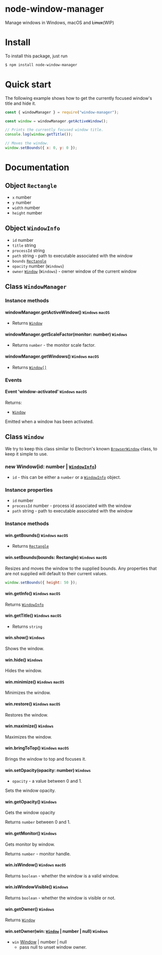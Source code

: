 # node-window-manager

Manage windows in Windows, macOS and ~~Linux~~(WIP)

# Install

To install this package, just run

```bash
$ npm install node-window-manager
```

# Quick start

The following example shows how to get the currently focused window's title and hide it.

```javascript
const { windowManager } = require("window-manager");

const window = windowManager.getActiveWindow();

// Prints the currently focused window title.
console.log(window.getTitle());

// Moves the window.
window.setBounds({ x: 0, y: 0 });
```

# Documentation

## Object `Rectangle`

- `x` number
- `y` number
- `width` number
- `height` number

## Object `WindowInfo`

- `id` number
- `title` string
- `processId` string
- `path` string - path to executable associated with the window
- `bounds` [`Rectangle`](#object-rectangle)
- `opacity` number (`Windows`)
- `owner` [`Window`](#class-window) (`Windows`) - owner window of the current window

## Class `WindowManager`

### Instance methods

#### windowManager.getActiveWindow() `Windows` `macOS`

- Returns [`Window`](#class-window)

#### windowManager.getScaleFactor(monitor: number) `Windows`

- Returns `number` - the monitor scale factor.

#### windowManager.getWindows() `Windows` `macOS`

- Returns [`Window[]`](#class-window)

### Events

#### Event 'window-activated' `Windows` `macOS`

Returns:

- [`Window`](#class-window)

Emitted when a window has been activated.

## Class `Window`

We try to keep this class similar to Electron's known [`BrowserWindow`](https://electronjs.org/docs/api/browser-window) class, to keep it simple to use.

### new Window(id: number | [`WindowInfo`](#object-windowinfo))

- `id` - this can be either a `number` or a [`WindowInfo`](#object-windowinfo) object.

### Instance properties

- `id` number
- `processId` number - process id associated with the window
- `path` string - path to executable associated with the window

### Instance methods

#### win.getBounds() `Windows` `macOS`

- Returns [`Rectangle`](#object-rectangle)

#### win.setBounds(bounds: Rectangle) `Windows` `macOS`

Resizes and moves the window to the supplied bounds. Any properties that are not supplied will default to their current values.

```javascript
window.setBounds({ height: 50 });
```

#### win.getInfo() `Windows` `macOS`

Returns [`WindowInfo`](#object-windowinfo)

#### win.getTitle() `Windows` `macOS`

- Returns `string`

#### win.show() `Windows`

Shows the window.

#### win.hide() `Windows`

Hides the window.

#### win.minimize() `Windows` `macOS`

Minimizes the window.

#### win.restore() `Windows` `macOS`

Restores the window.

#### win.maximize() `Windows`

Maximizes the window.

#### win.bringToTop() `Windows` `macOS`

Brings the window to top and focuses it.

#### win.setOpacity(opacity: number) `Windows`

- `opacity` - a value between 0 and 1.

Sets the window opacity.

#### win.getOpacity() `Windows`

Gets the window opacity

Returns `number` between 0 and 1.

#### win.getMonitor() `Windows`

Gets monitor by window.

Returns `number` - monitor handle.

#### win.isWindow() `Windows` `macOS`

Returns `boolean` - whether the window is a valid window.

#### win.isWindowVisible() `Windows`
Returns `boolean` - whether the window is visible or not.

#### win.getOwner() `Windows`

Returns [`Window`](#class-window)

#### win.setOwner(win: [`Window`](#class-window) | number | null) `Windows`

- `win` [Window](#class-window) | number | null
  - pass null to unset window owner.
